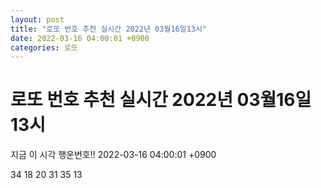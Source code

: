 ```yaml
---
layout: post
title: "로또 번호 추천 실시간 2022년 03월16일13시"
date: 2022-03-16 04:00:01 +0900
categories: 로또
---
```


# 로또 번호 추천 실시간 2022년 03월16일13시

지금 이 시각 행운번호!! 2022-03-16 04:00:01 +0900

 34  18  20  31  35  13 

